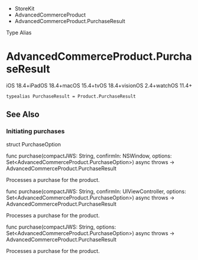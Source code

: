 

- StoreKit
- AdvancedCommerceProduct
-  AdvancedCommerceProduct.PurchaseResult 

Type Alias

# AdvancedCommerceProduct.PurchaseResult

iOS 18.4+iPadOS 18.4+macOS 15.4+tvOS 18.4+visionOS 2.4+watchOS 11.4+

``` source
typealias PurchaseResult = Product.PurchaseResult
```

## See Also

### Initiating purchases

struct PurchaseOption

func purchase(compactJWS: String, confirmIn: NSWindow, options: Set&lt;AdvancedCommerceProduct.PurchaseOption>) async throws -> AdvancedCommerceProduct.PurchaseResult

Processes a purchase for the product.

func purchase(compactJWS: String, confirmIn: UIViewController, options: Set&lt;AdvancedCommerceProduct.PurchaseOption>) async throws -> AdvancedCommerceProduct.PurchaseResult

Processes a purchase for the product.

func purchase(compactJWS: String, options: Set&lt;AdvancedCommerceProduct.PurchaseOption>) async throws -> AdvancedCommerceProduct.PurchaseResult

Processes a purchase for the product.


